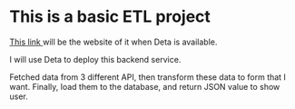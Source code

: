 # This is a basic ETL project

<a href="wwww.sahn111.github.io">This link </a> will be the website of it when Deta is available.

I will use Deta to deploy this backend service.

Fetched data from 3 different API, then transform these data to form that I want. Finally, load them to the database, and return JSON value to show user. 
